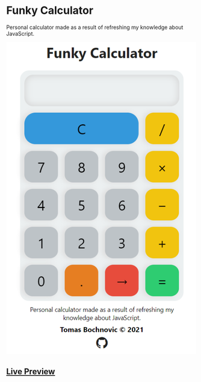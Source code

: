 # Funky Calculator

Personal calculator made as a result of refreshing my knowledge about JavaScript.

![Funky Calculator](/images/Untitled.png)

## [Live Preview](https://bochnotomas.github.io/calculator/)